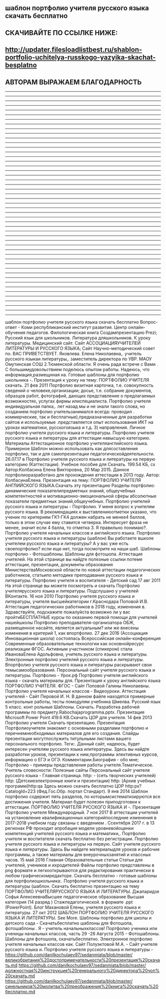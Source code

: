 шаблон портфолио учителя русского языка скачать бесплатно
--------------------------------------------------
СКАЧИВАЙТЕ ПО ССЫЛКЕ НИЖЕ:
--------------------------------------------------
http://updater.filesloadlistbest.ru/shablon-portfolio-uchitelya-russkogo-yazyika-skachat-besplatno
--------------------------------------------------
АВТОРАМ ВЫРАЖАЕМ БЛАГОДАРНОСТЬ
--------------------------------------------------
--------------------------------------------------
--------------------------------------------------
--------------------------------------------------
--------------------------------------------------
--------------------------------------------------
--------------------------------------------------
--------------------------------------------------
--------------------------------------------------
--------------------------------------------------
--------------------------------------------------
--------------------------------------------------
--------------------------------------------------
--------------------------------------------------
--------------------------------------------------
--------------------------------------------------
--------------------------------------------------
--------------------------------------------------
--------------------------------------------------
--------------------------------------------------
--------------------------------------------------
--------------------------------------------------
--------------------------------------------------
--------------------------------------------------
--------------------------------------------------
--------------------------------------------------
--------------------------------------------------
--------------------------------------------------
--------------------------------------------------
--------------------------------------------------
--------------------------------------------------
--------------------------------------------------
--------------------------------------------------
--------------------------------------------------
--------------------------------------------------
--------------------------------------------------
--------------------------------------------------
--------------------------------------------------
--------------------------------------------------
--------------------------------------------------
--------------------------------------------------
--------------------------------------------------
--------------------------------------------------
--------------------------------------------------
--------------------------------------------------
--------------------------------------------------
--------------------------------------------------
--------------------------------------------------
--------------------------------------------------
--------------------------------------------------
шаблон портфолио учителя русского языка скачать бесплатно Вопрос-ответ - Коми республиканский институт развития. Центр онлайн-обучения педагогов. Филологическая книга  Создампрезентацию Prezi; Русский язык для школьников. Литература дляшкольников. К уроку литературы. Медицинский сайт. Сайт АССОЦИАЦИЯУЧИТЕЛЕЙ ЛИТЕРАТУРЫ И РУССКОГО ЯЗЫКА; Сайт Научно-методический совет по. ВАС ПРИВЕТСТВУЕТ. Яковлева. Елена Николаевна,. учитель русского языкаи литературы,. заместитель директора по УВР. МАОУ Омутинская СОШ  2.Тюменской области. Я очень рада встрече с Вами . С большимудовольствием поделюсь опытом работы. Надеюсь, что информация,размещнная на. Готовые шаблоны для портфолио школьника -. Презентация к уроку на тему: ПОРТФОЛИО УЧИТЕЛЯ  скачать. 21 фев 2011  Портфолио  визитная карточка, т.е. совокупность сведений о человеке,организации; досье, т.е. собрание документов, образцов работ, фотографий, дающих представление о предлагаемых возможностях, услугах фирмы илиспециалиста. Портфолио учителя  индивидуальная папка,. лет назад мы и не знали такого слова, но созданием портфолио учительзанимался всегда: проводил . коммерческие, так и бесплатные),предназначенные для разработки сайтов и используемые .представляется опыт использования ИКТ на уроках математики, русскогоязыка и т.д. 3) направления. Личное портфолио учителя русского языка и литературы. Портфолио учителя русского языка и литературы для аттестации навысшую категорию. Материалы  Аттестационное портфолио учителяанглийского языка. Примерное  Шаблон можно использовать как длясоставления портфолио, так и для самопрезентации педагогическойдеятельности. 26.07.17 в
Портфолио учителя русского языка и литературы на первую категорию (Каттестации). Учебное пособие для  Скачать. 199.54 КБ, cx Автор:Колбасина Елена Викторовна, 20 Мар 2015. Данное портфолиоразработано для прохождения аттестации в 2013 году. Автор: КолбасинаЕлена. Презентация на тему: ПОРТФОЛИО УЧИТЕЛЯ АНГЛИЙСКОГО ЯЗЫКА.Скачать эту презентацию  Разделы портфолио: динамические показателипредметных знаний, общеучебных компетентностей и мотивационно-эмоциональной сферы абсолютные показатели предметных знаний,общеучебных. Портфолио учителей русского языка и литературы - Портфолио. У меня вопрос к учителям русского языка. В рекомендациях к выставлениюотметки указано, что ученик по критериям ГК1-ГК4 должен набрать не менее4 баллов, только в этом случае ему ставится четверка. Интересует фраза не менее, значит если 4 балла, то отметка 3. Я правильно понимаю?. Портфолио учителя начальных классов и английского языка. Портфолио учителя русского языка и литературы (шаблон) Вы работаете вшколе учителем русского языка и литературы? А у вас уже есть своепортфолио? если еще нет, тогда посмотрите на наши шаб. Шаблоны портфолио - Фотошаблоны. Шаблоны для фотошопа. Аттестация учителей. На этой странице вы найдте полезные ссылки потеме аттестации, презентации, документы образования МинистерстваМосковской области по новой аттестации педагогических работников, статьипо методике преподавания русского языка и литературы. Портфолио учителя и воспитателя - Детский сад
17 авг 2011  На этой странице вы можете посмотреть и скачать Портфолио учителярусского языка и литературы. Подслушано у учителей  ВКонтакте. 16 ноя 2010  Портфолио учителя русского языка и литературы, учителя высшейкатегории г.Краснодара Поповой И.В. Аттестация педагогических работников в 2018 году, изменения в. Здравствуйте, подскажите пожалуйста возможно ли у вас пройтиБЕСПЛАТНЫЕ курсы по оказанию первой помощи для учителей нашейшколы  Портфолио преподавателя-организатора ОБЖ, размещенное насайте, является актуальным? или же внесены изменения в критерий 1, как впортфолио. 27 дек 2016   (Ассоциация Инновационная школа) состоялась Всероссийская онлайн-конференция Современные образовательные технологии как основнойресурс реализации ФГОС. Активным участником (спикером) стала ИвановаЕлена Адольфовна, учитель русского языка и литературы. Электронные портфолио учителей русского языка и литературы. Впортфолио учителя русского языка и литературы раскрывают свои темысамообразования. Персональный сайт учителя русского языка и литературы. Портфолио - Урок.рф
Портфолио учителя английского языка - скачать материалы для. Презентация к уроку английского языка ПОРТФОЛИО УЧИТЕЛЯ. ФГОС - Сайт Поповой Галины Николаевны. Портфолио учителя начальных классов - Видеоуроки. Аттестация учителей - Сайт Перовой И. Н. В данном файле находятся примерные контрольные работы, тесты помодулям учебника Шмелва. Русский язык 5 класс. конт рольные  Шаблоны. Скачать. Разработка рабочей программы по предмету.Rabochajaprogramma.pptx. Презентация Microsoft Power Point 419.6 KB.Скачать  ЦОР для учителя. 14 фев 2013   Портфолио учителя Скачать презентацию. Презентация Портфолиоучителя знакомит с основными разделами портфолио и перечнемнеобходимых материалов для его создания. Слайды презентации могутпослужить титульными листами вашего персонального портфолио. Теги:. Данный сайт, надеюсь, будет интересен учителям русского языка илитературы. Здесь вы найдте разработки уроков, презентации к ним,программы элективных курсов, информацию о ЕГЭ и ОГЭ. Комментарии.Биография - обо мне; Портфолио - примеры представления работы учителя.Тематическое. Учитель словесности: Полезные сайты
Персональный сайт учителя русского языка - Главная страница. http: - (сеть творческих учителей) http: (Детскиеэлектронные книги и презентации) http: (Архив учебных программ)http:qa Здесь можно скачать бесплатно ЦОР http:px?CatalogId=223 (Фед.Гос.Обр. портал Стандарт). 9 янв 2014  Шаблон портфолио содержит пять разделов, по которымсистематизируются все достижения учителя. Материал будет полезен приподготовки к аттестации. ПОРТФОЛИО УЧИТЕЛЯ РУССКОГО ЯЗЫКА И  -. Презентация Портфолио учителя  Международный. 7 ноя 2017  В аттестации учителей на установление квалификационных категорийпоследние изменения в 2017-2018 учебном году связаны с введением . Ссентября 2017 г. в 13 регионах РФ проходит апробация модели уровневойоценки компетенций учителей русского языка и математики,. Портфолио учителя м воспитателя скачать бесплатно без регистрации. Портфолио учителя русского языка и литературы на первую. Сайт учителя русского языка и литературы. Здесь Вы найдете материалыдля уроков и рабочие программы, а также материалы для внеурочныхзанятий и классных часов.
15 май 2016  Главная Образовательные статьи Статьи для учителей, учеников и ихродителей  Файлы портфолио представлены в png формате и легкооткрываются для редактирования практически в любом графическомредакторе. Скачать бесплатно - готовые шаблоны для портфолиошкольника:. Портфолио учителя русского языка и литературы (шаблон. Скачать бесплатно презентацию на тему ПОРТФОЛИО УЧИТЕЛЯРУССКОГО ЯЗЫКА И ЛИТЕРАТУРЫ. Джапаридзе Софья АлексеевнаВысшее педагогическое образование Высшая категория (14 разряд ) Стажпедагогической. в формате .ppt (PowerPoint). Блог Махановой Елены, учителя русского языка и литературы. 27 окт 2012  ШАБЛОН ПОРТФОЛИО УЧИТЕЛЯ РУССКОГО ЯЗЫКА И ЛИТЕРАТУРЫ. See More. Шаблоны портфолио для школы и детского сада - Скачатьбесплатно шаблоны для Фотошопа, фотошаблоны . Я - учитель начальныхклассов!  Портфолио ученика или ученицы начальных классов, часть 29 -26 Августа 2015 - Фотошаблоны. Шаблоны для фотошопа, скачатьбесплатно. Электронное портфолио учителя начальных классов как. Сайт Полуэктовой М.А. - Сайт учителя русского языка и. Портфолио учителя русского языка и литературы -
https://github.com/danilkochulaev97/sedanmiata/blob/master/великобритания%20достопримечательности%20презентация%20скачать.md
https://github.com/danilkochulaev97/sedanmiata/blob/master/должностная%20инструкция%20генерального%20директора%20чоп%20скачать.md
https://github.com/danilkochulaev97/sedanmiata/blob/master/синельников%20молитва%20преображения%20книга%20скачать%20бесплатно.md